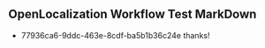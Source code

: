 ## OpenLocalization Workflow Test MarkDown
* 77936ca6-9ddc-463e-8cdf-ba5b1b36c24e thanks!

<!--HONumber=Sep16_HO1-->


